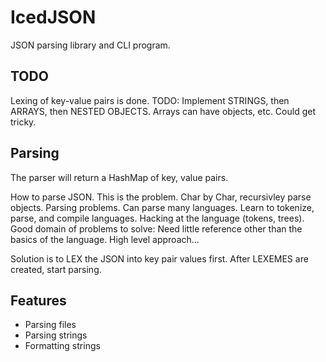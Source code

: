 # IcedJSON #
JSON parsing library and CLI program.


## TODO ##
Lexing of key-value pairs is done. TODO: Implement STRINGS, then ARRAYS, then
NESTED OBJECTS. Arrays can have objects, etc. Could get tricky.


## Parsing ##
The parser will return a HashMap of key, value pairs. 

How to parse JSON. This is the problem. Char by Char, recursivley parse
objects. Parsing problems. Can parse many languages. Learn to tokenize,
parse, and compile languages. Hacking at the language (tokens, trees).
Good domain of problems to solve: Need little reference other than the
basics of the language. High level approach... 

Solution is to LEX the JSON into key pair values first. After LEXEMES are 
created, start parsing.


## Features ##
* Parsing files
* Parsing strings
* Formatting strings